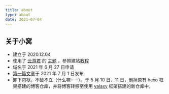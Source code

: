 ```yaml
---
title: about
type: about
date: 2021-07-04
---
```


## 关于小窝

- 建立于 2020.12.04
- 使用了 [云游君](https://www.yunyoujun.cn) 的 [主题](https://hexo-theme-yun.vercel.app) 。参照建站[教程](https://www.yunyoujun.cn/share/how-to-build-your-site/)
- 域名于 2021 年 6 月 27 日申请
- [第一篇文章](https://blog.misaka-h.cf/2021/07/01/freenom%E7%94%B3%E8%AF%B7%E5%85%8D%E8%B4%B9%E5%9F%9F%E5%90%8D/)于 2021 年 7 月 1 日发布
- 卸下包袱，不破不立（什么嘛······）。于 5 月 10 日、11 日，删掉原有 hexo 框架搭建的博客仓库，并将博客转移至使用 [valaxy](https://github.com/YunYouJun/valaxy) 框架搭建的新仓库中。
